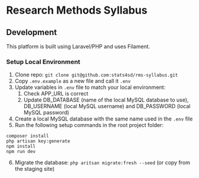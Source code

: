 # Research Methods Syllabus

## Development
This platform is built using Laravel/PHP and uses Filament.

### Setup Local Environment
1.	Clone repo: `git clone git@github.com:stats4sd/rms-syllabus.git`
2.	Copy `.env.example` as a new file and call it `.env`
3.	Update variables in `.env` file to match your local environment:
    1.	Check APP_URL is correct
    2.	Update DB_DATABASE (name of the local MySQL database to use), DB_USERNAME (local MySQL username) and DB_PASSWORD (local MySQL password)
4.	Create a local MySQL database with the same name used in the `.env` file
5.	Run the following setup commands in the root project folder:
```
composer install
php artisan key:generate
npm install
npm run dev
```
6.	Migrate the database: `php aritsan migrate:fresh --seed` (or copy from the staging site)



